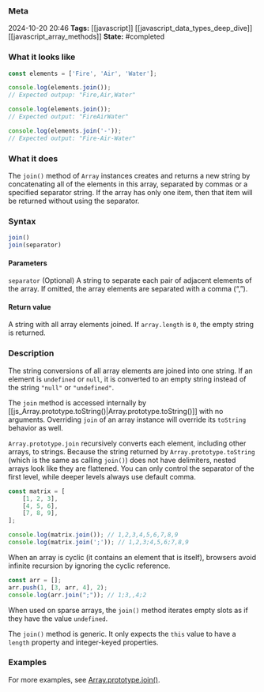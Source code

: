 ### Meta
2024-10-20 20:46
**Tags:** [[javascript]] [[javascript_data_types_deep_dive]] [[javascript_array_methods]]
**State:** #completed 

### What it looks like
```JavaScript title:app.js
const elements = ['Fire', 'Air', 'Water'];

console.log(elements.join());
// Expected outpup: "Fire,Air,Water"

console.log(elements.join());
// Expected output: "FireAirWater"

console.log(elements.join('-'));
// Expected output: "Fire-Air-Water"
```

### What it does
The `join()` method of `Array` instances creates and returns a new string by concatenating all of the elements in this array, separated by commas or a specified separator string. If the array has only one item, then that item will be returned without using the separator.

### Syntax
```JavaScript title:app.js
join()
join(separator)
```

#### Parameters
`separator` (Optional)
	A string to separate each pair of adjacent elements of the array. If omitted, the array elements are separated with a comma (“,”).

#### Return value
A string with all array elements joined. If `array.length` is `0`, the empty string is returned.

### Description
The string conversions of all array elements are joined into one string. If an element is `undefined` or `null`, it is converted to an empty string instead of the string `"null"` or `"undefined"`.

The `join` method is accessed internally by [[js_Array.prototype.toString()|Array.prototype.toString()]] with no arguments. Overriding `join` of an array instance will override its `toString` behavior as well.

`Array.prototype.join` recursively converts each element, including other arrays, to strings. Because the string returned by `Array.prototype.toString` (which is the same as calling `join()`) does not have delimiters, nested arrays look like they are flattened. You can only control the separator of the first level, while deeper levels always use default comma.

```JavaScript title:app.js
const matrix = [
	[1, 2, 3],
	[4, 5, 6],
	[7, 8, 9],
];

console.log(matrix.join()); // 1,2,3,4,5,6,7,8,9
console.log(matrix.join(';')); // 1,2,3;4,5,6;7,8,9
```

When an array is cyclic (it contains an element that is itself), browsers avoid infinite recursion by ignoring the cyclic reference.

```JavaScript title:app.js
const arr = [];
arr.push(1, [3, arr, 4], 2);
console.log(arr.join(";")); // 1;3,,4;2
```

When used on sparse arrays, the `join()` method iterates empty slots as if they have the value `undefined`.

The `join()` method is generic. It only expects the `this` value to have a `length` property and integer-keyed properties.

### Examples
For more examples, see [Array.prototype.join()](https://developer.mozilla.org/en-US/docs/Web/JavaScript/Reference/Global_Objects/Array/join#examples).